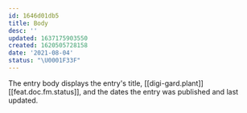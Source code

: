```yaml
---
id: 1646d01db5
title: Body
desc: ''
updated: 1637175903550
created: 1620505728158
date: '2021-08-04'
status: "\U0001F33F"
---
```


The entry body displays the entry's title, [[digi-gard.plant]] [[feat.doc.fm.status]], and the dates the entry was published and last updated.
